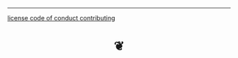 ***

[license         ]( #../foot-license.md )
[code of conduct ]( #../foot-code-of-conduct.md )
[contributing    ]( #../foot-contributing.md )

<h1 style=text-align:center; > &#x2766; </h1>
